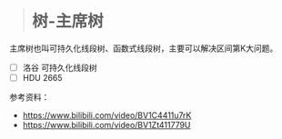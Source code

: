> # 树-主席树

主席树也叫可持久化线段树、函数式线段树，主要可以解决区间第K大问题。

- [ ] 洛谷 可持久化线段树
- [ ] HDU 2665

参考资料：

* https://www.bilibili.com/video/BV1C4411u7rK
* https://www.bilibili.com/video/BV1Zt411779U